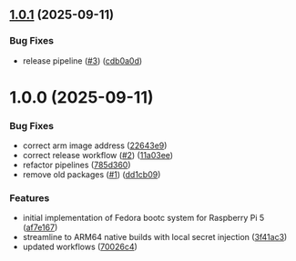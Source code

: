 ## [1.0.1](https://github.com/tempest-concorde/fedora-bootc-rpi5/compare/v1.0.0...v1.0.1) (2025-09-11)


### Bug Fixes

* release pipeline ([#3](https://github.com/tempest-concorde/fedora-bootc-rpi5/issues/3)) ([cdb0a0d](https://github.com/tempest-concorde/fedora-bootc-rpi5/commit/cdb0a0d511077a4e7710850ea8a9e2add820ec0e))

# 1.0.0 (2025-09-11)


### Bug Fixes

* correct arm image address ([22643e9](https://github.com/tempest-concorde/fedora-bootc-rpi5/commit/22643e91e7466740532df2f356f4bd6b09f10e09))
* correct release workflow ([#2](https://github.com/tempest-concorde/fedora-bootc-rpi5/issues/2)) ([11a03ee](https://github.com/tempest-concorde/fedora-bootc-rpi5/commit/11a03ee8fa55d16bdba299b18b55d85cba7b81c4))
* refactor pipelines ([785d360](https://github.com/tempest-concorde/fedora-bootc-rpi5/commit/785d360976efa49181ad866c002b5505ad7d534d))
* remove old packages ([#1](https://github.com/tempest-concorde/fedora-bootc-rpi5/issues/1)) ([dd1cb09](https://github.com/tempest-concorde/fedora-bootc-rpi5/commit/dd1cb090b5c9319322e617edac71f606430cfc48))


### Features

* initial implementation of Fedora bootc system for Raspberry Pi 5 ([af7e167](https://github.com/tempest-concorde/fedora-bootc-rpi5/commit/af7e16776d3b01296ae0b32b6ff84b97cc239ebb))
* streamline to ARM64 native builds with local secret injection ([3f41ac3](https://github.com/tempest-concorde/fedora-bootc-rpi5/commit/3f41ac387d8b15dbaa330b250cd569dc67019580))
* updated workflows ([70026c4](https://github.com/tempest-concorde/fedora-bootc-rpi5/commit/70026c4ce65ca7cbebf8226fb4e7984efcc76c4c))
